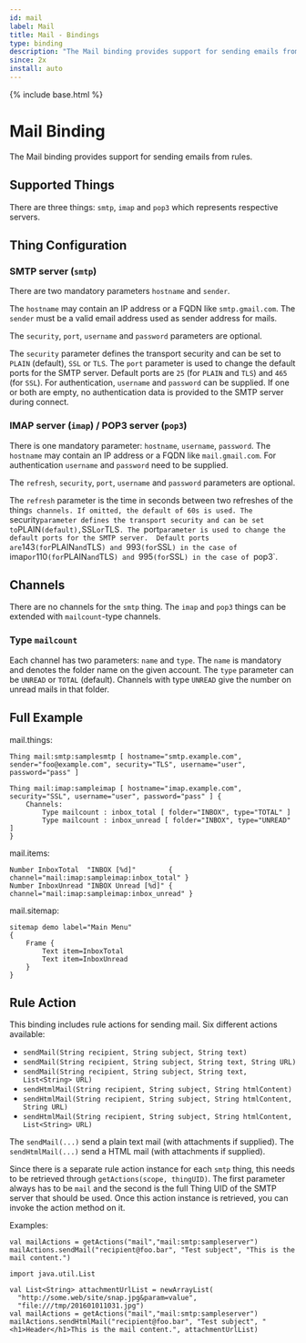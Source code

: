 ```yaml
---
id: mail
label: Mail
title: Mail - Bindings
type: binding
description: "The Mail binding provides support for sending emails from rules."
since: 2x
install: auto
---
```


<!-- Attention authors: Do not edit directly. Please add your changes to the appropriate source repository -->

{% include base.html %}

# Mail Binding

The Mail binding provides support for sending emails from rules. 

## Supported Things

There are three things: `smtp`, `imap` and `pop3` which represents respective servers.

## Thing Configuration

### SMTP server (`smtp`)

There are two mandatory parameters `hostname` and `sender`.

The `hostname` may contain an IP address or a FQDN like `smtp.gmail.com`.
The `sender` must be a valid email address used as sender address for mails.

The `security`, `port`, `username` and `password` parameters are optional.

The `security` parameter defines the transport security and can be set to `PLAIN` (default), `SSL` or `TLS`.
The `port` parameter is used to change the default ports for the SMTP server. 
Default ports are `25` (for `PLAIN` and `TLS`) and `465` (for `SSL`).
For authentication, `username` and `password` can be supplied.
If one or both are empty, no authentication data is provided to the SMTP server during connect. 

### IMAP server (`imap`) / POP3 server (`pop3`) 

There is one mandatory parameter: `hostname`, `username`, `password`.
The `hostname` may contain an IP address or a FQDN like `mail.gmail.com`.
For authentication `username` and `password` need to be supplied.

The `refresh`, `security`, `port`, `username` and `password` parameters are optional.

The `refresh` parameter is the time in seconds between two refreshes of the thing`s channels.
If omitted, the default of 60s is used.
The `security` parameter defines the transport security and can be set to `PLAIN` (default), `SSL` or `TLS`.
The `port` parameter is used to change the default ports for the SMTP server. 
Default ports are `143` (for `PLAIN` and `TLS`) and `993` (for `SSL`) in the case of `imap` or `110` (for `PLAIN` and `TLS`) and `995` (for `SSL`) in the case of `pop3`.

## Channels

There are no channels for the `smtp` thing.
The `imap` and `pop3` things can be extended with `mailcount`-type channels.

### Type `mailcount`

Each channel has two parameters: `name` and `type`.
The `name` is mandatory and denotes the folder name on the given account.
The `type` parameter can be `UNREAD` or `TOTAL` (default).
Channels with type `UNREAD` give the number on unread mails in that folder. 


## Full Example

mail.things:

```
Thing mail:smtp:samplesmtp [ hostname="smtp.example.com", sender="foo@example.com", security="TLS", username="user", password="pass" ]

Thing mail:imap:sampleimap [ hostname="imap.example.com", security="SSL", username="user", password="pass" ] {
    Channels:
        Type mailcount : inbox_total [ folder="INBOX", type="TOTAL" ]
        Type mailcount : inbox_unread [ folder="INBOX", type="UNREAD" ]
}
```


mail.items:

```
Number InboxTotal  "INBOX [%d]"        { channel="mail:imap:sampleimap:inbox_total" }
Number InboxUnread "INBOX Unread [%d]" { channel="mail:imap:sampleimap:inbox_unread" }
```

mail.sitemap:

```
sitemap demo label="Main Menu"
{
    Frame {
        Text item=InboxTotal
        Text item=InboxUnread
    }
}
```

## Rule Action

This binding includes rule actions for sending mail.
Six different actions available:

* `sendMail(String recipient, String subject, String text)`
* `sendMail(String recipient, String subject, String text, String URL)`
* `sendMail(String recipient, String subject, String text, List<String> URL)`
* `sendHtmlMail(String recipient, String subject, String htmlContent)`
* `sendHtmlMail(String recipient, String subject, String htmlContent, String URL)`
* `sendHtmlMail(String recipient, String subject, String htmlContent, List<String> URL)`

The `sendMail(...)` send a plain text mail (with attachments if supplied).
The `sendHtmlMail(...)` send a HTML mail (with attachments if supplied).
 
Since there is a separate rule action instance for each `smtp` thing, this needs to be retrieved through `getActions(scope, thingUID)`.
The first parameter always has to be `mail` and the second is the full Thing UID of the SMTP server that should be used. 
Once this action instance is retrieved, you can invoke the action method on it.

Examples:

```
val mailActions = getActions("mail","mail:smtp:sampleserver")
mailActions.sendMail("recipient@foo.bar", "Test subject", "This is the mail content.")
```

```
import java.util.List

val List<String> attachmentUrlList = newArrayList(
  "http://some.web/site/snap.jpg&param=value",
  "file:///tmp/201601011031.jpg")
val mailActions = getActions("mail","mail:smtp:sampleserver")
mailActions.sendHtmlMail("recipient@foo.bar", "Test subject", "<h1>Header</h1>This is the mail content.", attachmentUrlList)
```

